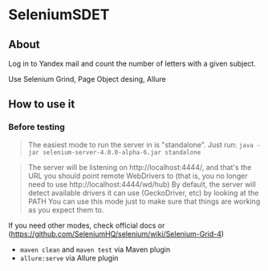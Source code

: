 # SeleniumSDET

## About
Log in to Yandex mail and count the number of letters with a given subject.

Use Selenium Grind, Page Object desing, Allure

## How to use it

### Before testing
 > The easiest mode to run the server in is "standalone". Just run:
```java -jar selenium-server-4.0.0-alpha-6.jar standalone```

> The server will be listening on http://localhost:4444/, and that's the URL you should point remote WebDrivers to (that is, you no longer need to use http://localhost:4444/wd/hub) By default, the server will detect available drivers it can use (GeckoDriver, etc) by looking at the PATH You can use this mode just to make sure that things are working as you expect them to.


If you need other modes, check official docs or (https://github.com/SeleniumHQ/selenium/wiki/Selenium-Grid-4)


* ```maven clean``` and ```maven test``` via Maven plugin
* ```allure:serve``` via Allure plugin
